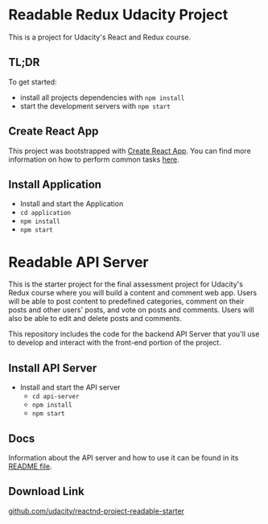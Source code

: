 # Readable Redux Udacity Project

This is a project for Udacity's React and Redux course.

## TL;DR

To get started:

- install all projects dependencies with `npm install`
- start the development servers with `npm start`

## Create React App

This project was bootstrapped with [Create React App](https://github.com/facebookincubator/create-react-app). You can find more information on how to perform common tasks [here](https://github.com/facebookincubator/create-react-app/blob/master/packages/react-scripts/template/README.md).

## Install Application

- Install and start the Application
- `cd application`
- `npm install`
- `npm start`

# Readable API Server

This is the starter project for the final assessment project for Udacity's Redux course where you will build a content and comment web app. Users will be able to post content to predefined categories, comment on their posts and other users' posts, and vote on posts and comments. Users will also be able to edit and delete posts and comments.

This repository includes the code for the backend API Server that you'll use to develop and interact with the front-end portion of the project.

## Install API Server

- Install and start the API server
  - `cd api-server`
  - `npm install`
  - `npm start`

## Docs

Information about the API server and how to use it can be found in its [README file](https://github.com/udacity/reactnd-project-readable-starter/blob/master/api-server/README.md).

## Download Link

[github.com/udacity/reactnd-project-readable-starter](https://github.com/udacity/reactnd-project-readable-starter.git)
